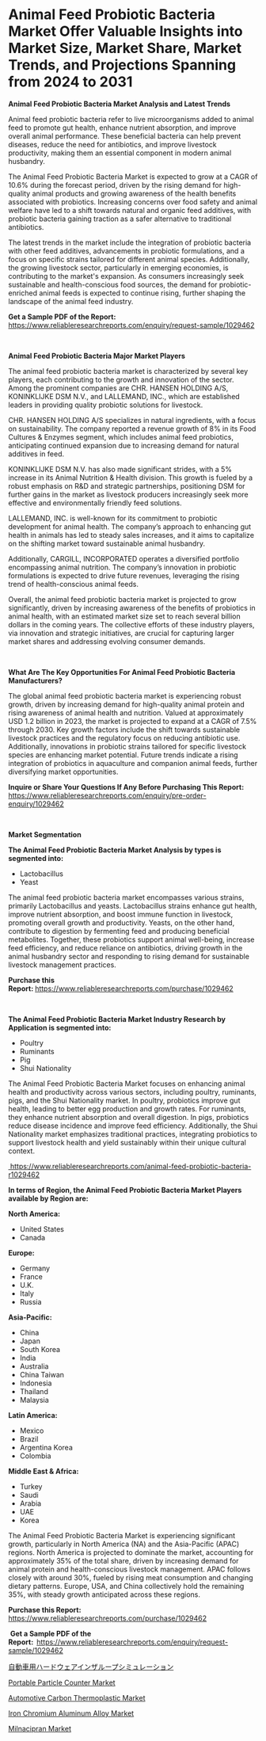 <p><h1>Animal Feed Probiotic Bacteria Market Offer Valuable Insights into Market Size, Market Share, Market Trends, and Projections Spanning from 2024 to 2031</h1></p><p><strong>Animal Feed Probiotic Bacteria Market Analysis and Latest Trends</strong></p>
<p><p>Animal feed probiotic bacteria refer to live microorganisms added to animal feed to promote gut health, enhance nutrient absorption, and improve overall animal performance. These beneficial bacteria can help prevent diseases, reduce the need for antibiotics, and improve livestock productivity, making them an essential component in modern animal husbandry.</p><p>The Animal Feed Probiotic Bacteria Market is expected to grow at a CAGR of 10.6% during the forecast period, driven by the rising demand for high-quality animal products and growing awareness of the health benefits associated with probiotics. Increasing concerns over food safety and animal welfare have led to a shift towards natural and organic feed additives, with probiotic bacteria gaining traction as a safer alternative to traditional antibiotics.</p><p>The latest trends in the market include the integration of probiotic bacteria with other feed additives, advancements in probiotic formulations, and a focus on specific strains tailored for different animal species. Additionally, the growing livestock sector, particularly in emerging economies, is contributing to the market's expansion. As consumers increasingly seek sustainable and health-conscious food sources, the demand for probiotic-enriched animal feeds is expected to continue rising, further shaping the landscape of the animal feed industry.</p></p>
<p><strong>Get a Sample PDF of the Report:&nbsp;</strong> <a href="https://www.reliableresearchreports.com/enquiry/request-sample/1029462">https://www.reliableresearchreports.com/enquiry/request-sample/1029462</a></p>
<p>&nbsp;</p>
<p><strong>Animal Feed Probiotic Bacteria Major Market Players</strong></p>
<p><p>The animal feed probiotic bacteria market is characterized by several key players, each contributing to the growth and innovation of the sector. Among the prominent companies are CHR. HANSEN HOLDING A/S, KONINKLIJKE DSM N.V., and LALLEMAND, INC., which are established leaders in providing quality probiotic solutions for livestock.</p><p>CHR. HANSEN HOLDING A/S specializes in natural ingredients, with a focus on sustainability. The company reported a revenue growth of 8% in its Food Cultures & Enzymes segment, which includes animal feed probiotics, anticipating continued expansion due to increasing demand for natural additives in feed.</p><p>KONINKLIJKE DSM N.V. has also made significant strides, with a 5% increase in its Animal Nutrition & Health division. This growth is fueled by a robust emphasis on R&D and strategic partnerships, positioning DSM for further gains in the market as livestock producers increasingly seek more effective and environmentally friendly feed solutions.</p><p>LALLEMAND, INC. is well-known for its commitment to probiotic development for animal health. The company’s approach to enhancing gut health in animals has led to steady sales increases, and it aims to capitalize on the shifting market toward sustainable animal husbandry.</p><p>Additionally, CARGILL, INCORPORATED operates a diversified portfolio encompassing animal nutrition. The company’s innovation in probiotic formulations is expected to drive future revenues, leveraging the rising trend of health-conscious animal feeds.</p><p>Overall, the animal feed probiotic bacteria market is projected to grow significantly, driven by increasing awareness of the benefits of probiotics in animal health, with an estimated market size set to reach several billion dollars in the coming years. The collective efforts of these industry players, via innovation and strategic initiatives, are crucial for capturing larger market shares and addressing evolving consumer demands.</p></p>
<p>&nbsp;</p>
<p><strong>What Are The Key Opportunities For Animal Feed Probiotic Bacteria Manufacturers?</strong></p>
<p><p>The global animal feed probiotic bacteria market is experiencing robust growth, driven by increasing demand for high-quality animal protein and rising awareness of animal health and nutrition. Valued at approximately USD 1.2 billion in 2023, the market is projected to expand at a CAGR of 7.5% through 2030. Key growth factors include the shift towards sustainable livestock practices and the regulatory focus on reducing antibiotic use. Additionally, innovations in probiotic strains tailored for specific livestock species are enhancing market potential. Future trends indicate a rising integration of probiotics in aquaculture and companion animal feeds, further diversifying market opportunities.</p></p>
<p><strong>Inquire or Share Your Questions If Any Before Purchasing This Report:</strong> <a href="https://www.reliableresearchreports.com/enquiry/pre-order-enquiry/1029462">https://www.reliableresearchreports.com/enquiry/pre-order-enquiry/1029462</a></p>
<p>&nbsp;</p>
<p><strong>Market Segmentation</strong></p>
<p><strong>The Animal Feed Probiotic Bacteria Market Analysis by types is segmented into:</strong></p>
<p><ul><li>Lactobacillus</li><li>Yeast</li></ul></p>
<p><p>The animal feed probiotic bacteria market encompasses various strains, primarily Lactobacillus and yeasts. Lactobacillus strains enhance gut health, improve nutrient absorption, and boost immune function in livestock, promoting overall growth and productivity. Yeasts, on the other hand, contribute to digestion by fermenting feed and producing beneficial metabolites. Together, these probiotics support animal well-being, increase feed efficiency, and reduce reliance on antibiotics, driving growth in the animal husbandry sector and responding to rising demand for sustainable livestock management practices.</p></p>
<p><strong>Purchase this Report:&nbsp;</strong><a href="https://www.reliableresearchreports.com/purchase/1029462">https://www.reliableresearchreports.com/purchase/1029462</a></p>
<p>&nbsp;</p>
<p><strong>The Animal Feed Probiotic Bacteria Market Industry Research by Application is segmented into:</strong></p>
<p><ul><li>Poultry</li><li>Ruminants</li><li>Pig</li><li>Shui Nationality</li></ul></p>
<p><p>The Animal Feed Probiotic Bacteria Market focuses on enhancing animal health and productivity across various sectors, including poultry, ruminants, pigs, and the Shui Nationality market. In poultry, probiotics improve gut health, leading to better egg production and growth rates. For ruminants, they enhance nutrient absorption and overall digestion. In pigs, probiotics reduce disease incidence and improve feed efficiency. Additionally, the Shui Nationality market emphasizes traditional practices, integrating probiotics to support livestock health and yield sustainably within their unique cultural context.</p></p>
<p><a href="https://www.reliableresearchreports.com/animal-feed-probiotic-bacteria-r1029462">&nbsp;https://www.reliableresearchreports.com/animal-feed-probiotic-bacteria-r1029462</a></p>
<p><strong>In terms of Region, the Animal Feed Probiotic Bacteria Market Players available by Region are:</strong></p>
<p>
    <p> <strong> North America: </strong>
        <ul>
            <li>United States</li>
            <li>Canada</li>
        </ul>
        </p> 
    <p> <strong> Europe: </strong>
        <ul>
            <li>Germany</li>
            <li>France</li>
            <li>U.K.</li>
            <li>Italy</li>
            <li>Russia</li>
        </ul>
        </p> 
    <p> <strong> Asia-Pacific: </strong>
        <ul>
            <li>China</li>
            <li>Japan</li>
            <li>South Korea</li>
            <li>India</li>
            <li>Australia</li>
            <li>China Taiwan</li>
            <li>Indonesia</li>
            <li>Thailand</li>
            <li>Malaysia</li>
        </ul>
        </p> 
    <p> <strong> Latin America: </strong>
        <ul>
            <li>Mexico</li>
            <li>Brazil</li>
            <li>Argentina Korea</li>
            <li>Colombia</li>
        </ul>
        </p> 
    <p> <strong> Middle East & Africa: </strong>
        <ul>
            <li>Turkey</li>
            <li>Saudi</li>
            <li>Arabia</li>
            <li>UAE</li>
            <li>Korea</li>
        </ul>
    </p>
    </p>
<p><p>The Animal Feed Probiotic Bacteria Market is experiencing significant growth, particularly in North America (NA) and the Asia-Pacific (APAC) regions. North America is projected to dominate the market, accounting for approximately 35% of the total share, driven by increasing demand for animal protein and health-conscious livestock management. APAC follows closely with around 30%, fueled by rising meat consumption and changing dietary patterns. Europe, USA, and China collectively hold the remaining 35%, with steady growth anticipated across these regions.</p></p>
<p><strong>Purchase this Report: </strong><a href="https://www.reliableresearchreports.com/purchase/1029462">https://www.reliableresearchreports.com/purchase/1029462</a></p>
<p>&nbsp;<strong>Get a Sample PDF of the Report:&nbsp;&nbsp;</strong><a href="https://www.reliableresearchreports.com/enquiry/request-sample/1029462">https://www.reliableresearchreports.com/enquiry/request-sample/1029462</a></p>
<p><strong></strong></p>
<p><p><a href="https://medium.com/@stellaca2cz/automotive-hardware-in-the-loop-simulation-market-%E3%81%AF-%E3%82%B3%E3%82%B9%E3%83%88%E7%AE%A1%E7%90%86%E3%81%A8%E5%8A%B9%E7%8E%87%E5%90%91%E4%B8%8A%E3%82%92%E5%84%AA%E5%85%88%E3%81%97%E3%81%BE%E3%81%99-b95deede09f1">自動車用ハードウェアインザループシミュレーション</a></p><p><a href="https://medium.com/@sofyanbudiaman1_67863/the-global-portable-particle-counter-market-identifies-drivers-restraints-opportunities-and-8c8ff204e0ca">Portable Particle Counter Market</a></p><p><a href="https://issuu.com/reportprime-2/docs/automotive-carbon-thermoplastic-mar_70f737df293a96">Automotive Carbon Thermoplastic Market</a></p><p><a href="https://issuu.com/reportprime-2/docs/iron-chromium-aluminum-alloy-market_a0f32a6ee7f72a">Iron Chromium Aluminum Alloy Market</a></p><p><a href="https://www.linkedin.com/pulse/milnacipran-market-research-report-includes-analysis-size-mnm4c?trackingId=FApvQCFZT3eeKDBKCi0mcg%3D%3D">Milnacipran Market</a></p></p>